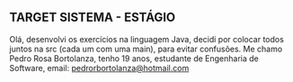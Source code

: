 ## TARGET SISTEMA - ESTÁGIO 

Olá, desenvolvi os exercícios na linguagem Java, decidi por colocar todos juntos na src (cada um com uma main), para evitar confusões. Me chamo Pedro Rosa Bortolanza, tenho 19 anos, estudante de Engenharia de Software, email: pedrorbortolanza@hotmail.com
